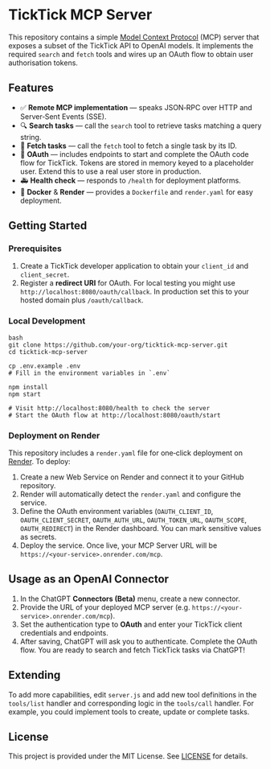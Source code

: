 # TickTick MCP Server

This repository contains a simple [Model Context Protocol](https://platform.openai.com/docs/plugins/mcp/overview) (MCP) server that exposes a subset of the TickTick API to OpenAI models. It implements the required `search` and `fetch` tools and wires up an OAuth flow to obtain user authorisation tokens.

## Features

- ✅ **Remote MCP implementation** — speaks JSON‑RPC over HTTP and Server‑Sent Events (SSE).
- 🔍 **Search tasks** — call the `search` tool to retrieve tasks matching a query string.
- 📄 **Fetch tasks** — call the `fetch` tool to fetch a single task by its ID.
- 🔑 **OAuth** — includes endpoints to start and complete the OAuth code flow for TickTick. Tokens are stored in memory keyed to a placeholder user. Extend this to use a real user store in production.
- 🚑 **Health check** — responds to `/health` for deployment platforms.
- 🐳 **Docker** & **Render** — provides a `Dockerfile` and `render.yaml` for easy deployment.

## Getting Started

### Prerequisites

1. Create a TickTick developer application to obtain your `client_id` and `client_secret`.
2. Register a **redirect URI** for OAuth. For local testing you might use `http://localhost:8080/oauth/callback`. In production set this to your hosted domain plus `/oauth/callback`.

### Local Development

```
bash
git clone https://github.com/your-org/ticktick-mcp-server.git
cd ticktick-mcp-server

cp .env.example .env
# Fill in the environment variables in `.env`

npm install
npm start

# Visit http://localhost:8080/health to check the server
# Start the OAuth flow at http://localhost:8080/oauth/start
```

### Deployment on Render

This repository includes a `render.yaml` file for one‑click deployment on [Render](https://render.com/). To deploy:

1. Create a new Web Service on Render and connect it to your GitHub repository.
2. Render will automatically detect the `render.yaml` and configure the service.
3. Define the OAuth environment variables (`OAUTH_CLIENT_ID`, `OAUTH_CLIENT_SECRET`, `OAUTH_AUTH_URL`, `OAUTH_TOKEN_URL`, `OAUTH_SCOPE`, `OAUTH_REDIRECT`) in the Render dashboard. You can mark sensitive values as secrets.
4. Deploy the service. Once live, your MCP Server URL will be `https://<your-service>.onrender.com/mcp`.

## Usage as an OpenAI Connector

1. In the ChatGPT **Connectors (Beta)** menu, create a new connector.
2. Provide the URL of your deployed MCP server (e.g. `https://<your-service>.onrender.com/mcp`).
3. Set the authentication type to **OAuth** and enter your TickTick client credentials and endpoints.
4. After saving, ChatGPT will ask you to authenticate. Complete the OAuth flow. You are ready to search and fetch TickTick tasks via ChatGPT!

## Extending

To add more capabilities, edit `server.js` and add new tool definitions in the `tools/list` handler and corresponding logic in the `tools/call` handler. For example, you could implement tools to create, update or complete tasks.

## License

This project is provided under the MIT License. See [LICENSE](LICENSE) for details.
